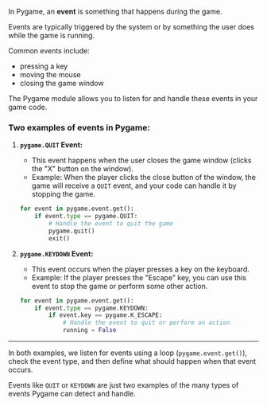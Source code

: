 In Pygame, an **event** is something that happens during the game.

Events are typically triggered by the system or by something the user does while the game is running.

Common events include:

- pressing a key
- moving the mouse
- closing the game window

The Pygame module allows you to listen for and handle these events in your game code.

### Two examples of events in Pygame:

1. **`pygame.QUIT` Event:**
   - This event happens when the user closes the game window (clicks the "X" button on the window).
   - Example: When the player clicks the close button of the window, the game will receive a `QUIT` event, and your code can handle it by stopping the game.

   ```python
   for event in pygame.event.get():
       if event.type == pygame.QUIT:
           # Handle the event to quit the game
           pygame.quit()
           exit()
   ```

2. **`pygame.KEYDOWN` Event:**
   - This event occurs when the player presses a key on the keyboard.
   - Example: If the player presses the "Escape" key, you can use this event to stop the game or perform some other action.

   ```python
   for event in pygame.event.get():
       if event.type == pygame.KEYDOWN:
           if event.key == pygame.K_ESCAPE:
               # Handle the event to quit or perform an action
               running = False
   ```

---

In both examples, we listen for events using a loop (`pygame.event.get()`), check the event type, and then define what should happen when that event occurs. 

Events like `QUIT` or `KEYDOWN` are just two examples of the many types of events Pygame can detect and handle.

